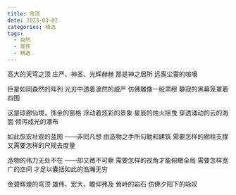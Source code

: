 ```yaml
---
title: 穹顶
date: 2023-03-02
categories: 精选
tags:
  - 自然
  - 推荐
  - 精选
---
```


高大的天穹之顶
庄严、神圣、光辉赫赫
那是神之居所
远离尘寰的喧嚷
<!--more-->
巨星如同森然的阵列
光刃中透着凛然的威严
仿佛雕像一般肃穆
静寂的黑幕笼罩着四围

这是琼廊仙境，饰金的窗格
浮动着炫彩的景象
星辰的烛火摇曳
穿透涌动的云的海面
倾泻成光的瀑布

如此恢宏壮观的蓝图
——非同凡想
由造物之手所勾勒和建筑
需要怎样的廊柱支撑
又需要怎样的尺规去度量

造物的伟力无处不在
——却又微不可察
需要怎样的视角才能俯瞰全局
需要怎样宽广的空间
才足以囊括如此的浩瀚无穷

金碧辉煌的穹顶
雄伟、宏大，瞻仰弗及
耸峙的岩石
仿佛夕阳下的咏叹